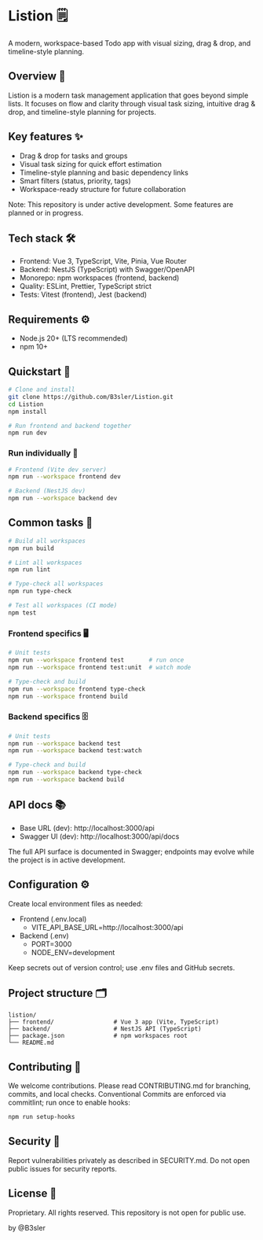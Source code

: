 # Listion 🗒️

A modern, workspace-based Todo app with visual sizing, drag & drop, and timeline-style planning.

## Overview 🧭

Listion is a modern task management application that goes beyond simple lists. It focuses on flow and clarity through visual task sizing, intuitive drag & drop, and timeline-style planning for projects.

## Key features ✨

- Drag & drop for tasks and groups
- Visual task sizing for quick effort estimation
- Timeline-style planning and basic dependency links
- Smart filters (status, priority, tags)
- Workspace-ready structure for future collaboration

Note: This repository is under active development. Some features are planned or in progress.

## Tech stack 🛠️

- Frontend: Vue 3, TypeScript, Vite, Pinia, Vue Router
- Backend: NestJS (TypeScript) with Swagger/OpenAPI
- Monorepo: npm workspaces (frontend, backend)
- Quality: ESLint, Prettier, TypeScript strict
- Tests: Vitest (frontend), Jest (backend)

## Requirements ⚙️

- Node.js 20+ (LTS recommended)
- npm 10+

## Quickstart 🚀

```bash
# Clone and install
git clone https://github.com/B3sler/Listion.git
cd Listion
npm install

# Run frontend and backend together
npm run dev
```

### Run individually 🔧
```bash
# Frontend (Vite dev server)
npm run --workspace frontend dev

# Backend (NestJS dev)
npm run --workspace backend dev
```

## Common tasks 🧰

```bash
# Build all workspaces
npm run build

# Lint all workspaces
npm run lint

# Type-check all workspaces
npm run type-check

# Test all workspaces (CI mode)
npm test
```

### Frontend specifics 🖥️
```bash
# Unit tests
npm run --workspace frontend test       # run once
npm run --workspace frontend test:unit  # watch mode

# Type-check and build
npm run --workspace frontend type-check
npm run --workspace frontend build
```

### Backend specifics 🗄️
```bash
# Unit tests
npm run --workspace backend test
npm run --workspace backend test:watch

# Type-check and build
npm run --workspace backend type-check
npm run --workspace backend build
```

## API docs 📚

- Base URL (dev): http://localhost:3000/api
- Swagger UI (dev): http://localhost:3000/api/docs

The full API surface is documented in Swagger; endpoints may evolve while the project is in active development.

## Configuration ⚙️

Create local environment files as needed:

- Frontend (.env.local)
  - VITE_API_BASE_URL=http://localhost:3000/api
- Backend (.env)
  - PORT=3000
  - NODE_ENV=development

Keep secrets out of version control; use .env files and GitHub secrets.

## Project structure 🗂️

```
listion/
├── frontend/                 # Vue 3 app (Vite, TypeScript)
├── backend/                  # NestJS API (TypeScript)
├── package.json              # npm workspaces root
└── README.md
```

## Contributing 🤝

We welcome contributions. Please read CONTRIBUTING.md for branching, commits, and local checks. Conventional Commits are enforced via commitlint; run once to enable hooks:

```bash
npm run setup-hooks
```

## Security 🔐

Report vulnerabilities privately as described in SECURITY.md. Do not open public issues for security reports.

## License 📄

Proprietary. All rights reserved. This repository is not open for public use.


by @B3sler
